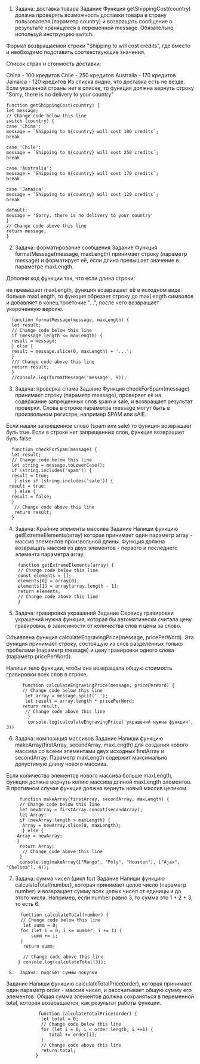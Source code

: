    1.  Задача: доставка товара
Задание
Функция getShippingCost(country) должна проверять возможность доставки товара в страну пользователя (параметр country) и возвращать сообщение о результате хранящееся в переменной message. Обязательно используй инструкцию switch.

Формат возвращаемой строки "Shipping to <country> will cost <price> credits", где вместо <country> и <price> необходимо подставить соотвествующие значения.

Список стран и стоимость доставки:

China - 100 кредитов
Chile - 250 кредитов
Australia - 170 кредитов
Jamaica - 120 кредитов
Из списка видно, что доставка есть не везде. Если указанной страны нет в списке, то функция должна вернуть строку "Sorry, there is no delivery to your country"
  
    function getShippingCost(country) {
    let message;
    // Change code below this line
    switch (country) {
    case 'China':
    message = `Shipping to ${country} will cost 100 credits`;
    break
      
    case 'Chile':
    message = `Shipping to ${country} will cost 250 credits`;
    break
      
    case 'Australia':
    message = `Shipping to ${country} will cost 170 credits`;
    break
      
    case 'Jamaica':
    message = `Shipping to ${country} will cost 120 credits`;
    break
      
    default:
    message = 'Sorry, there is no delivery to your country'
    }
    // Change code above this line
    return message;
    }
    
  2.  Задача: форматирование сообщения
Задание
Функция formatMessage(message, maxLength) принимает строку (параметр message) и форматирует её, если длина превышает значение в параметре maxLength.

Дополни код функции так, что если длина строки:

не превышает maxLength, функция возвращает её в исходном виде.
больше maxLength, то функция обрезает строку до maxLength символов и добавляет в конец троеточие "...", после чего возвращает укороченную версию.
    
      function formatMessage(message, maxLength) {
      let result;
      // Change code below this line
      if (message.length <= maxLength) {
      result = message; 
      } else {
      result = message.slice(0, maxLength) + '...';
      }
      /// Change code above this line
      return result;
      }
      //console.log(formatMessage('message', 9));

                                 
   3.  Задача: проверка спама
Задание
Функция checkForSpam(message) принимает строку (параметр message), проверяет её на содержание запрещенных слов spam и sale, и возвращает результат проверки. Слова в строке параметра message могут быть в произвольном регистре, например SPAM или sAlE.

Если нашли запрещенное слово (spam или sale) то функция возвращает буль true.
Если в строке нет запрещенных слов, функция возвращает буль false.
                                 
      function checkForSpam(message) {
      let result;
      // Change code below this line
      let string = message.toLowerCase();
      if (string.includes('spam')) {
      result = true;
       } else if (string.includes('sale')) {
     result = true; 
       } else {
      result = false; 
      }
       // Change code above this line
       return result;
      }
                                     
     
   4. Задача: Крайние элементы массива
Задание
Напиши функцию getExtremeElements(array) которая принимает один параметр array - массив элементов произвольной длины. Функция должна возвращать массив из двух элементов - первого и последнего элемента параметра array.
                                     
           function getExtremeElements(array) {
           // Change code below this line
           const elements = [];
           elements[0] = array[0];
           elements[1] = array[array.length - 1];
           return elements;
           // Change code above this line
           }                              
                           
  5.  Задача: гравировка украшений
Задание
Сервису гравировки украшений нужна функция, которая бы автоматически считала цену гравировки, в зависимости от количества слов и цены за слово.

Объявлена функция calculateEngravingPrice(message, pricePerWord). Эта функция принимает строку, состоящую из слов разделённых только пробелами (параметр message) и цену гравировки одного слова (параметр pricePerWord).

Напиши тело функции, чтобы она возвращала общую стоимость гравировки всех слов в строке.
                                      
          function calculateEngravingPrice(message, pricePerWord) {
          // Change code below this line
           let array = message.split(' ');
           let result = array.length * pricePerWord;
          return result;
           // Change code above this line
            }
            console.log(calculateEngravingPrice('украшений нужна функция', 3))                           

                                     
   6. Задача: композиция массивов
Задание
Напиши функцию makeArray(firstArray, secondArray, maxLength) для создания нового массива со всеми элементами двух исходных firstArray и secondArray. Параметр maxLength содержит максимально допустимую длину нового массива.

Если количество элементов нового массива больше maxLength, функция должна вернуть копию массива длиной maxLength элементов. В противном случае функция должна вернуть новый массив целиком.
                                     
         function makeArray(firstArray, secondArray, maxLength) {
         // Change code below this line
         let newArray = firstArray.concat(secondArray);
         let Array;
         if (newArray.length > maxLength) {
          Array = newArray.slice(0, maxLength); 
          } else {
        Array = newArray;
        }
         return Array;
          // Change code above this line
         }
         console.log(makeArray(["Mango", "Poly", "Houston"], ["Ajax", "Chelsea"], 4));       
   
   

   7.  Задача: сумма чисел (цикл for)
Задание
Напиши функцию calculateTotal(number), которая принимает целое число (параметр number) и возвращает сумму всех целых чисел от единицы и до этого числа. Например, если number равно 3, то сумма это 1 + 2 + 3, то есть 6.
   
             function calculateTotal(number) {
             // Change code below this line
              let summ = 0;
             for (let i = 0; i <= number; i += 1) {
                 summ += i;
             }
              return summ;

              // Change code above this line
            } console.log(calculateTotal(3));
  

                                        
     8.  Задача: подсчёт суммы покупки
Задание
Напиши функцию calculateTotalPrice(order), которая принимает один параметр order - массив чисел, и рассчитывает общую сумму его элементов. Общая сумма элементов должна сохраняться в переменной total, которая возвращается, как результат работы функции.
                                        
                                        
                function calculateTotalPrice(order) {
                 let total = 0;
                 // Change code below this line
                 for (let i = 0; i < order.length; i +=1) {
                    total += order[i]; 
                 }
                 // Change code above this line
                 return total;
               }                       
